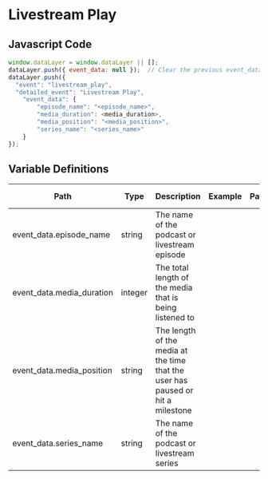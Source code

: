 # Livestream Play

### 

## Javascript Code
```js
window.dataLayer = window.dataLayer || [];
dataLayer.push({ event_data: null });  // Clear the previous event_data object.
dataLayer.push({
  "event": "livestream_play",
  "detailed_event": "Livestream Play",
    "event_data": {
        "episode_name": "<episode_name>",
        "media_duration": <media_duration>,
        "media_position": "<media_position>",
        "series_name": "<series_name>"
    }
});
```

## Variable Definitions

|Path|Type|Description|Example|Pattern|Min Length|Max Length|Minimum|Maximum|Multiple Of|
| --- | --- | --- | --- | --- | --- | --- | --- | --- | --- |
|event_data.episode_name|string|The name of the podcast or livestream episode||||||||
|event_data.media_duration|integer|The total length of the media that is being listened to||||||||
|event_data.media_position|string|The length of the media at the time that the user has paused or hit a milestone||||||||
|event_data.series_name|string|The name of the podcast or livestream series||||||||




